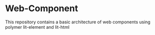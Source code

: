 # Web-Component
This repository contains a basic architecture of web components using polymer lit-element and lit-html 
